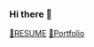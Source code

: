 ### Hi there 👋


<a href="https://closed-cereal-0c2.notion.site/3044eaba4be240df9d5ca3b5535d2d82">📌RESUME</a>
<a href="https://closed-cereal-0c2.notion.site/Portfolio-0f1bea8971f24de5b0a1da678891711f">📜Portfolio</a>

<!--
**yoonjoo-lee/yoonjoo-lee** is a ✨ _special_ ✨ repository because its `README.md` (this file) appears on your GitHub profile.

Here are some ideas to get you started:

- 🔭 I’m currently working on ...
- 🌱 I’m currently learning ...
- 👯 I’m looking to collaborate on ...
- 🤔 I’m looking for help with ...
- 💬 Ask me about ...
- 📫 How to reach me: ...
- 😄 Pronouns: ...
- ⚡ Fun fact: ...
-->

